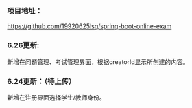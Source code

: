 ### 项目地址：
https://github.com/19920625lsg/spring-boot-online-exam


### 6.26更新:
新增在问题管理、考试管理界面，根据creatorId显示所创建的内容。

### 6.24更新：（待上传）
新增在注册界面选择学生/教师身份。
